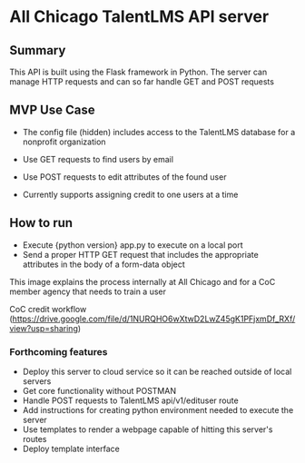 # All Chicago TalentLMS API server

## Summary
This API is built using the Flask framework in Python.
The server can manage HTTP requests and can so far handle GET and POST requests

## MVP Use Case
* The config file (hidden) includes access to the TalentLMS database for a nonprofit organization
* Use GET requests to find users by email
* Use POST requests to edit attributes of the found user

* Currently supports assigning credit to one users at a time

## How to run
* Execute {python version} app.py to execute on a local port
* Send a proper HTTP GET request that includes the appropriate attributes in the body of a form-data object

This image explains the process internally at All Chicago and for a CoC member agency that needs to train a user


CoC credit workflow
(https://drive.google.com/file/d/1NURQHO6wXtwD2LwZ45gK1PFjxmDf_RXf/view?usp=sharing)


### Forthcoming features
* Deploy this server to cloud service so it can be reached outside of local servers
* Get core functionality without POSTMAN
* Handle POST requests to TalentLMS api/v1/edituser route
* Add instructions for creating python environment needed to execute the server
* Use templates to render a webpage capable of hitting this server's routes
* Deploy template interface
